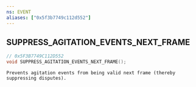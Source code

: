 ```yaml
---
ns: EVENT
aliases: ["0x5f3b7749c112d552"]
---
```

## SUPPRESS_AGITATION_EVENTS_NEXT_FRAME

```c
// 0x5F3B7749C112D552
void SUPPRESS_AGITATION_EVENTS_NEXT_FRAME();
```

```
Prevents agitation events from being valid next frame (thereby suppressing disputes).
```
